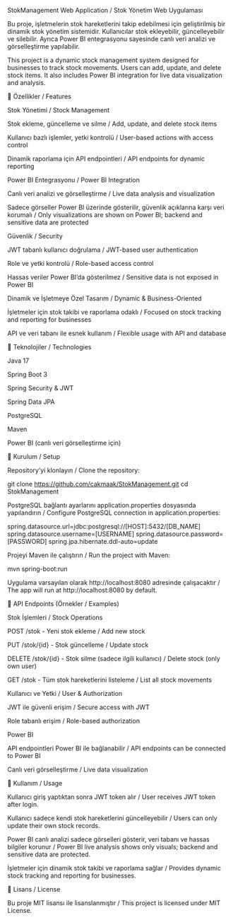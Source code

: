 StokManagement Web Application / Stok Yönetim Web Uygulaması

Bu proje, işletmelerin stok hareketlerini takip edebilmesi için geliştirilmiş bir dinamik stok yönetim sistemidir. Kullanıcılar stok ekleyebilir, güncelleyebilir ve silebilir. Ayrıca Power BI entegrasyonu sayesinde canlı veri analizi ve görselleştirme yapılabilir.

This project is a dynamic stock management system designed for businesses to track stock movements. Users can add, update, and delete stock items. It also includes Power BI integration for live data visualization and analysis.

🔹 Özellikler / Features

Stok Yönetimi / Stock Management

Stok ekleme, güncelleme ve silme / Add, update, and delete stock items

Kullanıcı bazlı işlemler, yetki kontrolü / User-based actions with access control

Dinamik raporlama için API endpointleri / API endpoints for dynamic reporting

Power BI Entegrasyonu / Power BI Integration

Canlı veri analizi ve görselleştirme / Live data analysis and visualization

Sadece görseller Power BI üzerinde gösterilir, güvenlik açıklarına karşı veri korumalı / Only visualizations are shown on Power BI; backend and sensitive data are protected

Güvenlik / Security

JWT tabanlı kullanıcı doğrulama / JWT-based user authentication

Role ve yetki kontrolü / Role-based access control

Hassas veriler Power BI’da gösterilmez / Sensitive data is not exposed in Power BI

Dinamik ve İşletmeye Özel Tasarım / Dynamic & Business-Oriented

İşletmeler için stok takibi ve raporlama odaklı / Focused on stock tracking and reporting for businesses

API ve veri tabanı ile esnek kullanım / Flexible usage with API and database

🔹 Teknolojiler / Technologies

Java 17

Spring Boot 3

Spring Security & JWT

Spring Data JPA

PostgreSQL

Maven

Power BI (canlı veri görselleştirme için)

🔹 Kurulum / Setup

Repository’yi klonlayın / Clone the repository:

git clone https://github.com/cakmaak/StokManagement.git
cd StokManagement


PostgreSQL bağlantı ayarlarını application.properties dosyasında yapılandırın / Configure PostgreSQL connection in application.properties:

spring.datasource.url=jdbc:postgresql://[HOST]:5432/[DB_NAME]
spring.datasource.username=[USERNAME]
spring.datasource.password=[PASSWORD]
spring.jpa.hibernate.ddl-auto=update


Projeyi Maven ile çalıştırın / Run the project with Maven:

mvn spring-boot:run


Uygulama varsayılan olarak http://localhost:8080 adresinde çalışacaktır / The app will run at http://localhost:8080 by default.

🔹 API Endpoints (Örnekler / Examples)

Stok İşlemleri / Stock Operations

POST /stok - Yeni stok ekleme / Add new stock

PUT /stok/{id} - Stok güncelleme / Update stock

DELETE /stok/{id} - Stok silme (sadece ilgili kullanıcı) / Delete stock (only own user)

GET /stok - Tüm stok hareketlerini listeleme / List all stock movements

Kullanıcı ve Yetki / User & Authorization

JWT ile güvenli erişim / Secure access with JWT

Role tabanlı erişim / Role-based authorization

Power BI

API endpointleri Power BI ile bağlanabilir / API endpoints can be connected to Power BI

Canlı veri görselleştirme / Live data visualization

🔹 Kullanım / Usage

Kullanıcı giriş yaptıktan sonra JWT token alır / User receives JWT token after login.

Kullanıcı sadece kendi stok hareketlerini güncelleyebilir / Users can only update their own stock records.

Power BI canlı analizi sadece görselleri gösterir, veri tabanı ve hassas bilgiler korunur / Power BI live analysis shows only visuals; backend and sensitive data are protected.

İşletmeler için dinamik stok takibi ve raporlama sağlar / Provides dynamic stock tracking and reporting for businesses.

🔹 Lisans / License

Bu proje MIT lisansı ile lisanslanmıştır / This project is licensed under MIT License.
